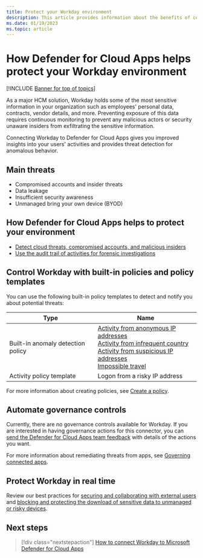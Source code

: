 ```yaml
---
title: Protect your Workday environment
description: This article provides information about the benefits of connecting your Workday app to Defender for Cloud Apps using the API connector for visibility and control over use.
ms.date: 01/19/2023
ms.topic: article
---
```

# How Defender for Cloud Apps helps protect your Workday environment

[!INCLUDE [Banner for top of topics](includes/banner.md)]

As a major HCM solution, Workday holds some of the most sensitive information in your organization such as employees' personal data, contracts, vendor details, and more. Preventing exposure of this data requires continuous monitoring to prevent any malicious actors or security unaware insiders from exfiltrating the sensitive information.

Connecting Workday to Defender for Cloud Apps gives you improved insights into your users' activities and provides threat detection for anomalous behavior.

## Main threats

- Compromised accounts and insider threats
- Data leakage
- Insufficient security awareness
- Unmanaged bring your own device (BYOD)

## How Defender for Cloud Apps helps to protect your environment

- [Detect cloud threats, compromised accounts, and malicious insiders](best-practices.md#detect-cloud-threats-compromised-accounts-malicious-insiders-and-ransomware)
- [Use the audit trail of activities for forensic investigations](best-practices.md#use-the-audit-trail-of-activities-for-forensic-investigations)

## Control Workday with built-in policies and policy templates

You can use the following built-in policy templates to detect and notify you about potential threats:

| Type | Name |
| ---- | ---- |
| Built-in anomaly detection policy | [Activity from anonymous IP addresses](anomaly-detection-policy.md#activity-from-anonymous-ip-addresses)<br />[Activity from infrequent country](anomaly-detection-policy.md#activity-from-infrequent-country)<br />[Activity from suspicious IP addresses](anomaly-detection-policy.md#activity-from-suspicious-ip-addresses)<br />[Impossible travel](anomaly-detection-policy.md#impossible-travel) |
| Activity policy template | Logon from a risky IP address |

For more information about creating policies, see [Create a policy](control-cloud-apps-with-policies.md#create-a-policy).

## Automate governance controls

Currently, there are no governance controls available for Workday. If you are interested in having governance actions for this connector, you can [send the Defender for Cloud Apps team feedback](support-and-ts.md#feedback) with details of the actions you want.

For more information about remediating threats from apps, see [Governing connected apps](governance-actions.md).

## Protect Workday in real time

Review our best practices for [securing and collaborating with external users](best-practices.md#secure-collaboration-with-external-users-by-enforcing-real-time-session-controls) and [blocking and protecting the download of sensitive data to unmanaged or risky devices](best-practices.md#block-and-protect-download-of-sensitive-data-to-unmanaged-or-risky-devices).

## Next steps

> [!div class="nextstepaction"]
> [How to connect Workday to Microsoft Defender for Cloud Apps](./connect-workday.md)
